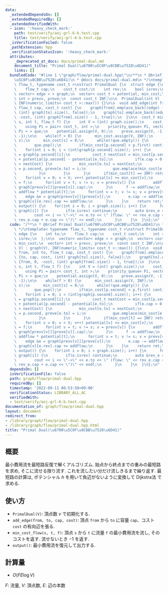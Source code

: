 ```yaml
---
data:
  _extendedDependsOn: []
  _extendedRequiredBy: []
  _extendedVerifiedWith:
  - icon: ':heavy_check_mark:'
    path: test/verify/aoj-grl-6-b.test.cpp
    title: test/verify/aoj-grl-6-b.test.cpp
  _isVerificationFailed: false
  _pathExtension: hpp
  _verificationStatusIcon: ':heavy_check_mark:'
  attributes:
    _deprecated_at_docs: docs/primal-dual.md
    document_title: "Primal Dual(\u6700\u5C0F\u8CBB\u7528\u6D41)"
    links: []
  bundledCode: "#line 1 \"graph/flow/primal-dual.hpp\"\n/**\n * @brief Primal Dual(\u6700\
    \u5C0F\u8CBB\u7528\u6D41)\n * @docs docs/primal-dual.md\n */\ntemplate< typename\
    \ flow_t, typename cost_t >\nstruct PrimalDual {\n  struct edge {\n    int to;\n\
    \    flow_t cap;\n    cost_t cost;\n    int rev;\n    bool isrev;\n  };\n\n  vector<\
    \ vector< edge > > graph;\n  vector< cost_t > potential, min_cost;\n  vector<\
    \ int > prevv, preve;\n  const cost_t INF;\n\n  PrimalDual(int V) : graph(V),\
    \ INF(numeric_limits< cost_t >::max()) {}\n\n  void add_edge(int from, int to,\
    \ flow_t cap, cost_t cost) {\n    graph[from].emplace_back((edge) {to, cap, cost,\
    \ (int) graph[to].size(), false});\n    graph[to].emplace_back((edge) {from, 0,\
    \ -cost, (int) graph[from].size() - 1, true});\n  }\n\n  cost_t min_cost_flow(int\
    \ s, int t, flow_t f) {\n    int V = (int) graph.size();\n    cost_t ret = 0;\n\
    \    using Pi = pair< cost_t, int >;\n    priority_queue< Pi, vector< Pi >, greater<\
    \ Pi > > que;\n    potential.assign(V, 0);\n    preve.assign(V, -1);\n    prevv.assign(V,\
    \ -1);\n\n    while(f > 0) {\n      min_cost.assign(V, INF);\n      que.emplace(0,\
    \ s);\n      min_cost[s] = 0;\n      while(!que.empty()) {\n        Pi p = que.top();\n\
    \        que.pop();\n        if(min_cost[p.second] < p.first) continue;\n    \
    \    for(int i = 0; i < (int)graph[p.second].size(); i++) {\n          edge &e\
    \ = graph[p.second][i];\n          cost_t nextCost = min_cost[p.second] + e.cost\
    \ + potential[p.second] - potential[e.to];\n          if(e.cap > 0 && min_cost[e.to]\
    \ > nextCost) {\n            min_cost[e.to] = nextCost;\n            prevv[e.to]\
    \ = p.second, preve[e.to] = i;\n            que.emplace(min_cost[e.to], e.to);\n\
    \          }\n        }\n      }\n      if(min_cost[t] == INF) return -1;\n  \
    \    for(int v = 0; v < V; v++) potential[v] += min_cost[v];\n      flow_t addflow\
    \ = f;\n      for(int v = t; v != s; v = prevv[v]) {\n        addflow = min(addflow,\
    \ graph[prevv[v]][preve[v]].cap);\n      }\n      f -= addflow;\n      ret +=\
    \ addflow * potential[t];\n      for(int v = t; v != s; v = prevv[v]) {\n    \
    \    edge &e = graph[prevv[v]][preve[v]];\n        e.cap -= addflow;\n       \
    \ graph[v][e.rev].cap += addflow;\n      }\n    }\n    return ret;\n  }\n\n  void\
    \ output() {\n    for(int i = 0; i < graph.size(); i++) {\n      for(auto &e :\
    \ graph[i]) {\n        if(e.isrev) continue;\n        auto &rev_e = graph[e.to][e.rev];\n\
    \        cout << i << \"->\" << e.to << \" (flow: \" << rev_e.cap << \"/\" <<\
    \ rev_e.cap + e.cap << \")\" << endl;\n      }\n    }\n  }\n};\n"
  code: "/**\n * @brief Primal Dual(\u6700\u5C0F\u8CBB\u7528\u6D41)\n * @docs docs/primal-dual.md\n\
    \ */\ntemplate< typename flow_t, typename cost_t >\nstruct PrimalDual {\n  struct\
    \ edge {\n    int to;\n    flow_t cap;\n    cost_t cost;\n    int rev;\n    bool\
    \ isrev;\n  };\n\n  vector< vector< edge > > graph;\n  vector< cost_t > potential,\
    \ min_cost;\n  vector< int > prevv, preve;\n  const cost_t INF;\n\n  PrimalDual(int\
    \ V) : graph(V), INF(numeric_limits< cost_t >::max()) {}\n\n  void add_edge(int\
    \ from, int to, flow_t cap, cost_t cost) {\n    graph[from].emplace_back((edge)\
    \ {to, cap, cost, (int) graph[to].size(), false});\n    graph[to].emplace_back((edge)\
    \ {from, 0, -cost, (int) graph[from].size() - 1, true});\n  }\n\n  cost_t min_cost_flow(int\
    \ s, int t, flow_t f) {\n    int V = (int) graph.size();\n    cost_t ret = 0;\n\
    \    using Pi = pair< cost_t, int >;\n    priority_queue< Pi, vector< Pi >, greater<\
    \ Pi > > que;\n    potential.assign(V, 0);\n    preve.assign(V, -1);\n    prevv.assign(V,\
    \ -1);\n\n    while(f > 0) {\n      min_cost.assign(V, INF);\n      que.emplace(0,\
    \ s);\n      min_cost[s] = 0;\n      while(!que.empty()) {\n        Pi p = que.top();\n\
    \        que.pop();\n        if(min_cost[p.second] < p.first) continue;\n    \
    \    for(int i = 0; i < (int)graph[p.second].size(); i++) {\n          edge &e\
    \ = graph[p.second][i];\n          cost_t nextCost = min_cost[p.second] + e.cost\
    \ + potential[p.second] - potential[e.to];\n          if(e.cap > 0 && min_cost[e.to]\
    \ > nextCost) {\n            min_cost[e.to] = nextCost;\n            prevv[e.to]\
    \ = p.second, preve[e.to] = i;\n            que.emplace(min_cost[e.to], e.to);\n\
    \          }\n        }\n      }\n      if(min_cost[t] == INF) return -1;\n  \
    \    for(int v = 0; v < V; v++) potential[v] += min_cost[v];\n      flow_t addflow\
    \ = f;\n      for(int v = t; v != s; v = prevv[v]) {\n        addflow = min(addflow,\
    \ graph[prevv[v]][preve[v]].cap);\n      }\n      f -= addflow;\n      ret +=\
    \ addflow * potential[t];\n      for(int v = t; v != s; v = prevv[v]) {\n    \
    \    edge &e = graph[prevv[v]][preve[v]];\n        e.cap -= addflow;\n       \
    \ graph[v][e.rev].cap += addflow;\n      }\n    }\n    return ret;\n  }\n\n  void\
    \ output() {\n    for(int i = 0; i < graph.size(); i++) {\n      for(auto &e :\
    \ graph[i]) {\n        if(e.isrev) continue;\n        auto &rev_e = graph[e.to][e.rev];\n\
    \        cout << i << \"->\" << e.to << \" (flow: \" << rev_e.cap << \"/\" <<\
    \ rev_e.cap + e.cap << \")\" << endl;\n      }\n    }\n  }\n};\n"
  dependsOn: []
  isVerificationFile: false
  path: graph/flow/primal-dual.hpp
  requiredBy: []
  timestamp: '2022-09-11 00:53:50+09:00'
  verificationStatus: LIBRARY_ALL_AC
  verifiedWith:
  - test/verify/aoj-grl-6-b.test.cpp
documentation_of: graph/flow/primal-dual.hpp
layout: document
redirect_from:
- /library/graph/flow/primal-dual.hpp
- /library/graph/flow/primal-dual.hpp.html
title: "Primal Dual(\u6700\u5C0F\u8CBB\u7528\u6D41)"
---
```

## 概要

最小費用流を最短路反復で解くアルゴリズム. 始点から終点までの重みの最短路を求め, そこに流せる限り流す. これを流したい分だけ流しきるまで繰り返す. 最短路の計算は, ポテンシャル $h$ を用いて負辺がないように変換して Dijkstra法 で求める.

## 使い方

* `PrimalDual(V)`: 頂点数 $v$ で初期化する.
* `add_edge(from, to, cap, cost)`: 頂点 `from` から `to` に容量 `cap`、コスト `cost` の有向辺を張る.
* `min_cost_flow(s, t, f)`: 頂点 `s` から `t` に流量 `f` の最小費用流を流し, そのコストを返す. 流せないとき $-1$ を返す.
* `output()`: 最小費用流を復元して出力する.

## 計算量

* $O(FE \log V)$

$F$: 流量, $V$: 頂点数, $E$: 辺の本数
